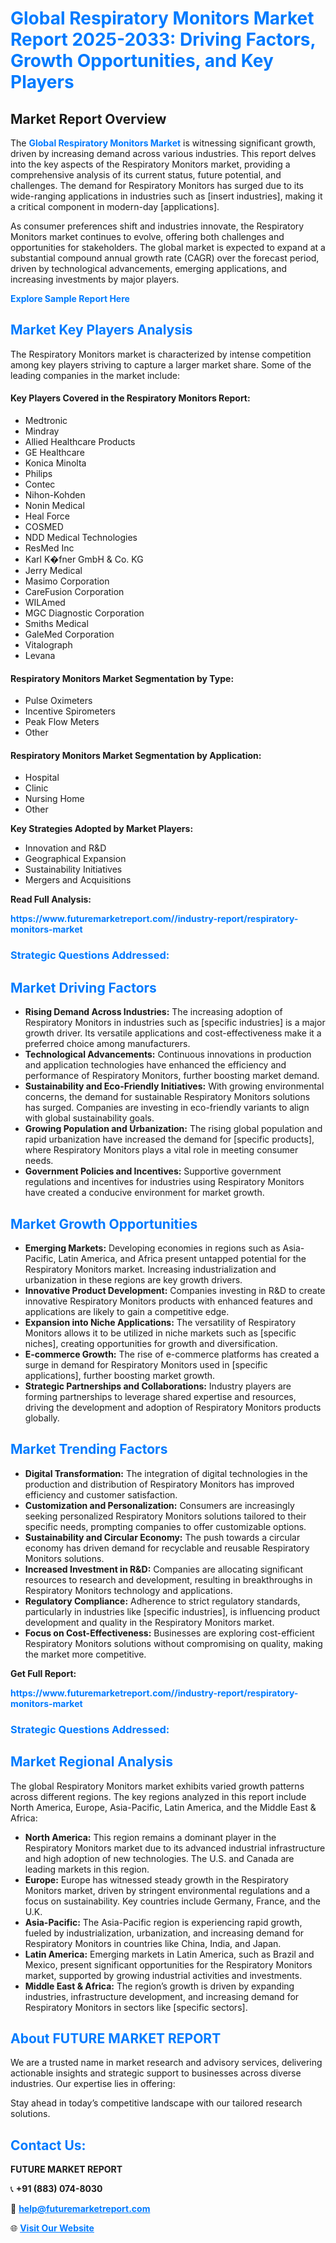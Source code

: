 <h1 style="color: #007BFF;">Global Respiratory Monitors Market Report 2025-2033: Driving Factors, Growth Opportunities, and Key Players</h1>

<section id="overview">
<h2>Market Report Overview</h2>
<p>The <a href="https://www.futuremarketreport.com//industry-report/respiratory-monitors-market" style="color: #007BFF; text-decoration: none;"><strong>Global Respiratory Monitors Market</strong></a> is witnessing significant growth, driven by increasing demand across various industries. This report delves into the key aspects of the Respiratory Monitors market, providing a comprehensive analysis of its current status, future potential, and challenges. The demand for Respiratory Monitors has surged due to its wide-ranging applications in industries such as [insert industries], making it a critical component in modern-day [applications].</p>
<p>As consumer preferences shift and industries innovate, the Respiratory Monitors market continues to evolve, offering both challenges and opportunities for stakeholders. The global market is expected to expand at a substantial compound annual growth rate (CAGR) over the forecast period, driven by technological advancements, emerging applications, and increasing investments by major players.</p>
</section>

<section id="overview">
<p><a href="https://www.futuremarketreport.com//request-sample/reportId=77749" style="color: #007BFF; text-decoration: none;"><strong>Explore Sample Report Here</strong></a></p>
</section>

<section id="key-players">
<h2 style="color: #007BFF;">Market Key Players Analysis</h2>
<p>The Respiratory Monitors market is characterized by intense competition among key players striving to capture a larger market share. Some of the leading companies in the market include:</p>
<h4>Key Players Covered in the Respiratory Monitors Report:</h4>
<ul><li>Medtronic</li><li>Mindray</li><li>Allied Healthcare Products</li><li>GE Healthcare</li><li>Konica Minolta</li><li>Philips</li><li>Contec</li><li>Nihon-Kohden</li><li>Nonin Medical</li><li>Heal Force</li><li>COSMED</li><li>NDD Medical Technologies</li><li>ResMed Inc</li><li>Karl K�fner GmbH &amp; Co. KG</li><li>Jerry Medical</li><li>Masimo Corporation</li><li>CareFusion Corporation</li><li>WILAmed</li><li>MGC Diagnostic Corporation</li><li>Smiths Medical</li><li>GaleMed Corporation</li><li>Vitalograph</li><li>Levana</li></ul>
<h4>Respiratory Monitors Market Segmentation by Type:</h4>
<ul><li>Pulse Oximeters</li><li>Incentive Spirometers</li><li>Peak Flow Meters</li><li>Other</li></ul>

<h4>Respiratory Monitors Market Segmentation by Application:</h4>
<ul><li>Hospital</li><li>Clinic</li><li>Nursing Home</li><li>Other</li></ul>
<p><strong>Key Strategies Adopted by Market Players:</strong></p>
<ul>
<li>Innovation and R&D</li>
<li>Geographical Expansion</li>
<li>Sustainability Initiatives</li>
<li>Mergers and Acquisitions</li>
</ul>
</section>

<section>
<p><strong>Read Full Analysis: </strong></p><a href="https://www.futuremarketreport.com//industry-report/respiratory-monitors-market" style="color: #007BFF; text-decoration: none;"><strong>https://www.futuremarketreport.com//industry-report/respiratory-monitors-market</strong></a>
<h3 style="color: #007BFF;">Strategic Questions Addressed:</h3>
</section>

<section id="driving-factors">
<h2 style="color: #007BFF;">Market Driving Factors</h2>
<ul>
<li><strong>Rising Demand Across Industries:</strong> The increasing adoption of Respiratory Monitors in industries such as [specific industries] is a major growth driver. Its versatile applications and cost-effectiveness make it a preferred choice among manufacturers.</li>
<li><strong>Technological Advancements:</strong> Continuous innovations in production and application technologies have enhanced the efficiency and performance of Respiratory Monitors, further boosting market demand.</li>
<li><strong>Sustainability and Eco-Friendly Initiatives:</strong> With growing environmental concerns, the demand for sustainable Respiratory Monitors solutions has surged. Companies are investing in eco-friendly variants to align with global sustainability goals.</li>
<li><strong>Growing Population and Urbanization:</strong> The rising global population and rapid urbanization have increased the demand for [specific products], where Respiratory Monitors plays a vital role in meeting consumer needs.</li>
<li><strong>Government Policies and Incentives:</strong> Supportive government regulations and incentives for industries using Respiratory Monitors have created a conducive environment for market growth.</li>
</ul>
</section>

<section id="growth-opportunities">
<h2 style="color: #007BFF;">Market Growth Opportunities</h2>
<ul>
<li><strong>Emerging Markets:</strong> Developing economies in regions such as Asia-Pacific, Latin America, and Africa present untapped potential for the Respiratory Monitors market. Increasing industrialization and urbanization in these regions are key growth drivers.</li>
<li><strong>Innovative Product Development:</strong> Companies investing in R&D to create innovative Respiratory Monitors products with enhanced features and applications are likely to gain a competitive edge.</li>
<li><strong>Expansion into Niche Applications:</strong> The versatility of Respiratory Monitors allows it to be utilized in niche markets such as [specific niches], creating opportunities for growth and diversification.</li>
<li><strong>E-commerce Growth:</strong> The rise of e-commerce platforms has created a surge in demand for Respiratory Monitors used in [specific applications], further boosting market growth.</li>
<li><strong>Strategic Partnerships and Collaborations:</strong> Industry players are forming partnerships to leverage shared expertise and resources, driving the development and adoption of Respiratory Monitors products globally.</li>
</ul>
</section>

<section id="trending-factors">
<h2 style="color: #007BFF;">Market Trending Factors</h2>
<ul>
<li><strong>Digital Transformation:</strong> The integration of digital technologies in the production and distribution of Respiratory Monitors has improved efficiency and customer satisfaction.</li>
<li><strong>Customization and Personalization:</strong> Consumers are increasingly seeking personalized Respiratory Monitors solutions tailored to their specific needs, prompting companies to offer customizable options.</li>
<li><strong>Sustainability and Circular Economy:</strong> The push towards a circular economy has driven demand for recyclable and reusable Respiratory Monitors solutions.</li>
<li><strong>Increased Investment in R&D:</strong> Companies are allocating significant resources to research and development, resulting in breakthroughs in Respiratory Monitors technology and applications.</li>
<li><strong>Regulatory Compliance:</strong> Adherence to strict regulatory standards, particularly in industries like [specific industries], is influencing product development and quality in the Respiratory Monitors market.</li>
<li><strong>Focus on Cost-Effectiveness:</strong> Businesses are exploring cost-efficient Respiratory Monitors solutions without compromising on quality, making the market more competitive.</li>
</ul>
</section>

<section>
<p><strong>Get Full Report: </strong></p><a href="https://www.futuremarketreport.com//industry-report/respiratory-monitors-market" style="color: #007BFF; text-decoration: none;"><strong>https://www.futuremarketreport.com//industry-report/respiratory-monitors-market</strong></a>
<h3 style="color: #007BFF;">Strategic Questions Addressed:</h3>
</section>


<section id="regional-analysis">
<h2 style="color: #007BFF;">Market Regional Analysis</h2>
<p>The global Respiratory Monitors market exhibits varied growth patterns across different regions. The key regions analyzed in this report include North America, Europe, Asia-Pacific, Latin America, and the Middle East & Africa:</p>
<ul>
<li><strong>North America:</strong> This region remains a dominant player in the Respiratory Monitors market due to its advanced industrial infrastructure and high adoption of new technologies. The U.S. and Canada are leading markets in this region.</li>
<li><strong>Europe:</strong> Europe has witnessed steady growth in the Respiratory Monitors market, driven by stringent environmental regulations and a focus on sustainability. Key countries include Germany, France, and the U.K.</li>
<li><strong>Asia-Pacific:</strong> The Asia-Pacific region is experiencing rapid growth, fueled by industrialization, urbanization, and increasing demand for Respiratory Monitors in countries like China, India, and Japan.</li>
<li><strong>Latin America:</strong> Emerging markets in Latin America, such as Brazil and Mexico, present significant opportunities for the Respiratory Monitors market, supported by growing industrial activities and investments.</li>
<li><strong>Middle East & Africa:</strong> The region’s growth is driven by expanding industries, infrastructure development, and increasing demand for Respiratory Monitors in sectors like [specific sectors].</li>
</ul>
</section>

<footer>
<h2 style="color: #007BFF;">About FUTURE MARKET REPORT</h2>
<p>We are a trusted name in market research and advisory services, delivering actionable insights and strategic support to businesses across diverse industries. Our expertise lies in offering:</p>

<p>Stay ahead in today’s competitive landscape with our tailored research solutions.</p>

<h2 style="color: #007BFF;">Contact Us:</h2>
<p><strong>FUTURE MARKET REPORT</strong></p>
<p>📞 <strong>+91 (883) 074-8030</strong></p>
<p>📧 <strong><a href="mailto:help@futuremarketreport.com" style="color: #007BFF;">help@futuremarketreport.com</a></strong></p>
<p>🌐 <strong><a href="https://www.futuremarketreport.com/" style="color: #007BFF;">Visit Our Website</a></strong></p>
</footer>